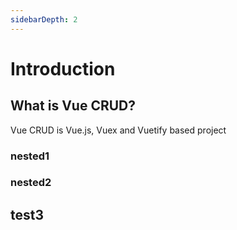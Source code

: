 ```yaml
---
sidebarDepth: 2
---
```


# Introduction

## What is Vue CRUD?

Vue CRUD is Vue.js, Vuex and Vuetify based project

### nested1

### nested2

## test3